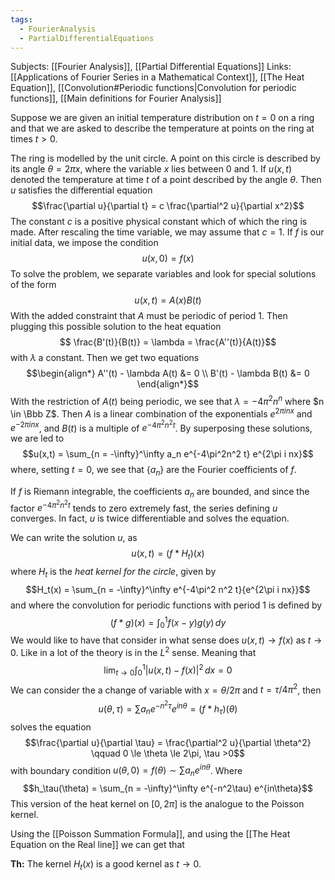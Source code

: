 ```yaml
---
tags:
  - FourierAnalysis
  - PartialDifferentialEquations
---
```

Subjects: [[Fourier Analysis]], [[Partial Differential Equations]]
Links: [[Applications of Fourier Series in a Mathematical Context]], [[The Heat Equation]], [[Convolution#Periodic functions|Convolution for periodic functions]], [[Main definitions for Fourier Analysis]]

Suppose we are given an initial temperature distribution on $t= 0$ on a ring and that we are asked to describe the temperature at points on the ring at times $t >0$. 

The ring is modelled by the unit circle. A point on this circle is described by its angle $\theta = 2\pi x$, where the variable $x$ lies between $0$ and $1$. If $u(x, t)$ denoted the temperature at time $t$ of a point described by the angle $\theta$. Then $u$ satisfies the differential equation $$\frac{\partial u}{\partial t} = c  \frac{\partial^2 u}{\partial x^2}$$
The constant $c$ is a positive physical constant which of which the ring is made. After rescaling the time variable, we may assume that $c = 1$. If $f$ is our initial data, we impose the condition $$u(x, 0) = f(x)$$To solve the problem, we separate variables and look for special solutions of the form $$u(x, t) = A(x) B(t)$$With the added constraint that $A$ must be periodic of period $1$. Then plugging this possible solution to the heat equation $$ \frac{B'(t)}{B(t)} = \lambda = \frac{A''(t)}{A(t)}$$with $\lambda$ a constant. Then we get two equations $$\begin{align*}
A''(t) - \lambda A(t) &= 0 \\
B'(t) - \lambda B(t)  &= 0
\end{align*}$$
With the restriction of $A(t)$ being periodic, we see that $\lambda = -4\pi^2 n^n$ where $n \in \Bbb Z$. Then $A$ is a linear combination of the exponentials $e^{2\pi i nx}$ and $e^{-2\pi i n x}$, and $B(t)$ is a multiple of $e^{-4\pi^2 n^2 t}$. By superposing these solutions, we are led to $$u(x,t) = \sum_{n = -\infty}^\infty a_n e^{-4\pi^2n^2 t} e^{2\pi i nx}$$where, setting $t= 0$, we see that $\{a_n\}$ are the Fourier coefficients of $f$. 

If $f$ is Riemann integrable, the coefficients $a_n$ are bounded, and since the factor $e^{-4\pi ^2n^2 t}$ tends to zero extremely fast, the series defining $u$ converges. In fact, $u$ is twice differentiable and solves the equation. 

We can write the solution $u$, as $$u(x, t) = (f*H_t)(x)$$where $H_t$ is the *heat kernel for the circle*, given by $$H_t(x) = \sum_{n = -\infty}^\infty e^{-4\pi^2 n^2 t}{e^{2\pi i nx}}$$and where the convolution for periodic functions with period $1$ is defined by $$(f*g) (x) = \int_0^1 f(x-y)g(y)\, dy$$
We would like to have that consider in what sense does $u(x, t) \to f(x)$ as $t\to 0$. Like in a lot of the theory is in the $L^2$ sense. Meaning that $$\lim_{t \to 0} \int_0^1 |u(x, t)-f(x)|^2\, dx = 0$$
We can consider the a change of variable with $x =\theta/2\pi$ and $t = \tau/4\pi^2$, then $$u(\theta, \tau) = \sum a_n e^{-n^2 \tau} e^{in\theta} = (f*h_\tau)(\theta)$$
solves the equation $$\frac{\partial u}{\partial \tau} = \frac{\partial^2 u}{\partial \theta^2} \qquad 0 \le \theta \le 2\pi, \tau >0$$
with boundary condition $u(\theta, 0) = f(\theta) \sim \sum a_n e^{in\theta}$. Where $$h_\tau(\theta) = \sum_{n = -\infty}^\infty e^{-n^2\tau} e^{in\theta}$$
This version of the heat kernel on $[0, 2\pi]$ is the analogue to the Poisson kernel. 

Using the [[Poisson Summation Formula]], and using the [[The Heat Equation on the Real line]] we can get that

**Th:** The kernel $H_t(x)$ is a good kernel as $t \to 0$. 